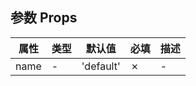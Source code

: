## 参数 Props

| 属性 | 类型 | 默认值    | 必填 | 描述 |
| ---- | ---- | --------- | ---- | ---- |
| name | -    | 'default' | ✗    | -    |

